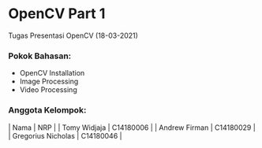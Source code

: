 # OpenCV Part 1
Tugas Presentasi OpenCV (18-03-2021)

### Pokok Bahasan:
- OpenCV Installation
- Image Processing
- Video Processing

### Anggota Kelompok:
| Nama | NRP |
| Tomy Widjaja | C14180006 |
| Andrew Firman | C14180029 |
| Gregorius Nicholas | C14180046 |
